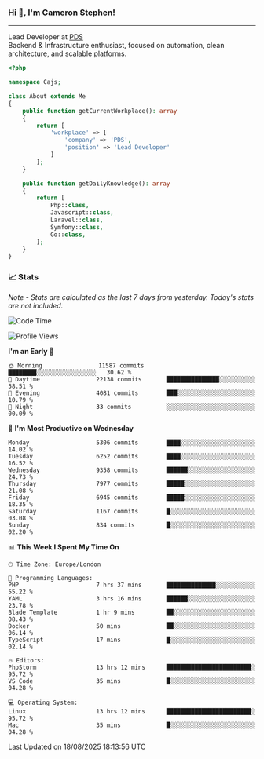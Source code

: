 ### Hi 👋, I'm Cameron Stephen!

---

Lead Developer at [PDS](https://prindatasolutions.co.uk)  
Backend & Infrastructure enthusiast, focused on automation, clean architecture, and scalable platforms.


```php
<?php

namespace Cajs;

class About extends Me
{
    public function getCurrentWorkplace(): array
    {
        return [
            'workplace' => [
                'company' => 'PDS',
                'position' => 'Lead Developer'
            ]
        ];
    }

    public function getDailyKnowledge(): array
    {
        return [
            Php::class,
            Javascript::class,
            Laravel::class,
            Symfony::class,
            Go::class,
        ];
    }
}
```

### 📈 Stats
<p><em>Note - Stats are calculated as the last 7 days from yesterday. Today's stats are not included.</em></p>


<!--START_SECTION:waka-->
![Code Time](http://img.shields.io/badge/Code%20Time-4%2C647%20hrs%205%20mins-blue)

![Profile Views](http://img.shields.io/badge/Profile%20Views-0-blue)

**I'm an Early 🐤** 

```text
🌞 Morning                11587 commits       ████████░░░░░░░░░░░░░░░░░   30.62 % 
🌆 Daytime                22138 commits       ███████████████░░░░░░░░░░   58.51 % 
🌃 Evening                4081 commits        ███░░░░░░░░░░░░░░░░░░░░░░   10.79 % 
🌙 Night                  33 commits          ░░░░░░░░░░░░░░░░░░░░░░░░░   00.09 % 
```
📅 **I'm Most Productive on Wednesday** 

```text
Monday                   5306 commits        ████░░░░░░░░░░░░░░░░░░░░░   14.02 % 
Tuesday                  6252 commits        ████░░░░░░░░░░░░░░░░░░░░░   16.52 % 
Wednesday                9358 commits        ██████░░░░░░░░░░░░░░░░░░░   24.73 % 
Thursday                 7977 commits        █████░░░░░░░░░░░░░░░░░░░░   21.08 % 
Friday                   6945 commits        █████░░░░░░░░░░░░░░░░░░░░   18.35 % 
Saturday                 1167 commits        █░░░░░░░░░░░░░░░░░░░░░░░░   03.08 % 
Sunday                   834 commits         █░░░░░░░░░░░░░░░░░░░░░░░░   02.20 % 
```


📊 **This Week I Spent My Time On** 

```text
🕑︎ Time Zone: Europe/London

💬 Programming Languages: 
PHP                      7 hrs 37 mins       ██████████████░░░░░░░░░░░   55.22 % 
YAML                     3 hrs 16 mins       ██████░░░░░░░░░░░░░░░░░░░   23.78 % 
Blade Template           1 hr 9 mins         ██░░░░░░░░░░░░░░░░░░░░░░░   08.43 % 
Docker                   50 mins             ██░░░░░░░░░░░░░░░░░░░░░░░   06.14 % 
TypeScript               17 mins             █░░░░░░░░░░░░░░░░░░░░░░░░   02.14 % 

🔥 Editors: 
PhpStorm                 13 hrs 12 mins      ████████████████████████░   95.72 % 
VS Code                  35 mins             █░░░░░░░░░░░░░░░░░░░░░░░░   04.28 % 

💻 Operating System: 
Linux                    13 hrs 12 mins      ████████████████████████░   95.72 % 
Mac                      35 mins             █░░░░░░░░░░░░░░░░░░░░░░░░   04.28 % 
```


 Last Updated on 18/08/2025 18:13:56 UTC
<!--END_SECTION:waka-->
